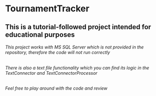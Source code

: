 # TournamentTracker
## This is a tutorial-followed project intended for educational purposes
###### This project works with MS SQL Server which is not provided in the repository, therefore the code will not run correctly
###### There is also a text file functionality which you can find its logic in the TextConnector and TextConnectorProcessor
###### Feel free to play around with the code and review
